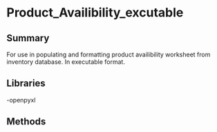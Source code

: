 # Product_Availibility_excutable

## Summary
For use in populating and formatting product availibility worksheet from inventory database. In executable format.

## Libraries

-openpyxl


## Methods

